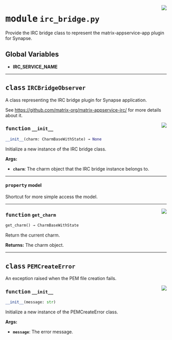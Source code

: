 <!-- markdownlint-disable -->

<a href="../src/irc_bridge.py#L0"><img align="right" style="float:right;" src="https://img.shields.io/badge/-source-cccccc?style=flat-square"></a>

# <kbd>module</kbd> `irc_bridge.py`
Provide the IRC bridge class to represent the matrix-appservice-app plugin for Synapse. 

**Global Variables**
---------------
- **IRC_SERVICE_NAME**


---

## <kbd>class</kbd> `IRCBridgeObserver`
A class representing the IRC bridge plugin for Synapse application. 

See https://github.com/matrix-org/matrix-appservice-irc/ for more details about it. 

<a href="../src/irc_bridge.py#L41"><img align="right" style="float:right;" src="https://img.shields.io/badge/-source-cccccc?style=flat-square"></a>

### <kbd>function</kbd> `__init__`

```python
__init__(charm: CharmBaseWithState) → None
```

Initialize a new instance of the IRC bridge class. 



**Args:**
 
 - <b>`charm`</b>:  The charm object that the IRC bridge instance belongs to. 


---

#### <kbd>property</kbd> model

Shortcut for more simple access the model. 



---

<a href="../src/irc_bridge.py#L51"><img align="right" style="float:right;" src="https://img.shields.io/badge/-source-cccccc?style=flat-square"></a>

### <kbd>function</kbd> `get_charm`

```python
get_charm() → CharmBaseWithState
```

Return the current charm. 



**Returns:**
  The charm object. 


---

## <kbd>class</kbd> `PEMCreateError`
An exception raised when the PEM file creation fails. 

<a href="../src/irc_bridge.py#L26"><img align="right" style="float:right;" src="https://img.shields.io/badge/-source-cccccc?style=flat-square"></a>

### <kbd>function</kbd> `__init__`

```python
__init__(message: str)
```

Initialize a new instance of the PEMCreateError class. 



**Args:**
 
 - <b>`message`</b>:  The error message. 






